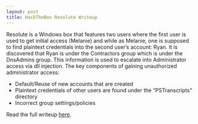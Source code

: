```yaml
---
layout: post
title: HackTheBox Resolute Writeup
---
```


Resolute is a Windows box that features two users where the first user is used to get initial access (Melanie) and while as Melanie, one is supposed to find plaintext credentials into the second user’s account: Ryan. It is discovered that Ryan is under the Contractors group which is under the DnsAdmins group. This information is used to escalate into Administrator access via dll injection. The key components of gaining unauthorized administrator access:

* Default/Reuse of new accounts that are created
* Plaintext credentials of other users are found under the “PSTranscripts” directory
* Incorrect group settings/policies

Read the full writeup [here](https://securitynoodle.github.io/writeups/HTB-Resolute.pdf).
